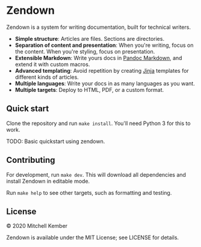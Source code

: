 # Zendown

Zendown is a system for writing documentation, built for technical writers.

- **Simple structure**: Articles are files. Sections are directories.
- **Separation of content and presentation**: When you're writing, focus on the content. When you're styling, focus on presentation.
- **Extensible Markdown**: Write yours docs in [Pandoc Markdown][pandoc], and extend it with custom macros.
- **Advanced templating**: Avoid repetition by creating [Jinja][jinja2] templates for different kinds of articles.
- **Multiple languages**: Write your docs in as many languages as you want.
- **Multiple targets**: Deploy to HTML, PDF, or a custom format.

[pandoc]: https://pandoc.org/MANUAL.html#pandocs-markdown
[jinja2]: http://jinja.pocoo.org

## Quick start

Clone the repository and run `make install`. You'll need Python 3 for this to work.

TODO: Basic quickstart using zendown.

## Contributing

For development, run `make dev`. This will download all dependencies and install Zendown in editable mode.

Run `make help` to see other targets, such as formatting and testing.

## License

© 2020 Mitchell Kember

Zendown is available under the MIT License; see LICENSE for details.
